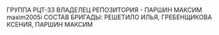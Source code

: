 ГРУППА РЦТ-33
ВЛАДЕЛЕЦ РЕПОЗИТОРИЯ - ПАРШИН МАКСИМ maxim2005i
СОСТАВ БРИГАДЫ: РЕШЕТИЛО ИЛЬЯ, ГРЕБЕНЩИКОВА КСЕНИЯ, ПАРШИН МАКСИМ
